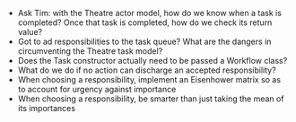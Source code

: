 * Ask Tim: with the Theatre actor model, how do we know when a task is completed? Once
  that task is completed, how do we check its return value?
* Got to ad responsibilities to the task queue? What are the dangers in
  circumventing the Theatre task model?
* Does the Task constructor actually need to be passed a Workflow class?
* What do we do if no action can discharge an accepted responsibility?
* When choosing a responsibility, implement an Eisenhower matrix so as to
  account for urgency against importance
* When choosing a responsibility, be smarter than just taking the mean of
  its importances
